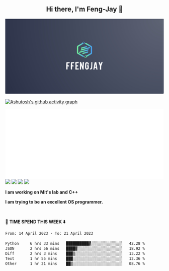 <h2 align="center"> Hi there, I'm Feng-Jay 👋 </h2>  

![](https://github.com/Feng-Jay/DataStruct/blob/master/Image/1.png)  

[![Ashutosh's github activity graph](https://activity-graph.herokuapp.com/graph?username=Feng-Jay&theme=github)](https://github.com/ashutosh00710/github-readme-activity-graph)



<img src='/metrics.plugin.achievements.compact.svg' align='right' />

![](https://visitor-badge.glitch.me/badge?page_id=Feng-Jay.readme)
![](https://img.shields.io/badge/Concentrate-Cpp-blue)
![](https://img.shields.io/badge/Rust-primer-orange)
![](https://img.shields.io/badge/Target-OS-9cf)  

<p align="left"><b>
I am working on Mit's lab and C++

I am trying to be an excellent OS programmer. 
</b></p>
<!-- ![Achievement]() -->

<!-- <img align="right" src="https://github-readme-stats.vercel.app/api?username=Feng-Jay&show_icons=true&icon_color=CE1D2D&text_color=718096&bg_color=ffffff&hide_title=true" /> -->
<!-- ![Calendar]() -->
<!-- <img src='/metrics.plugin.isocalendar.fullyear.svg' align='center' />   -->
<!-- 
<img src='metrics.plugin.stargazers.svg' align='right' width='200' height='200'> -->

&emsp;

<!-- ![Metrics](/github-metrics.svg) -->

📘 **TIME SPEND THIS WEEK ⬇️**
<!--START_SECTION:waka-->

```text
From: 14 April 2023 - To: 21 April 2023

Python     6 hrs 33 mins   ██████████▓░░░░░░░░░░░░░░   42.28 %
JSON       2 hrs 56 mins   ████▓░░░░░░░░░░░░░░░░░░░░   18.92 %
Diff       2 hrs 3 mins    ███▒░░░░░░░░░░░░░░░░░░░░░   13.22 %
Text       1 hr 55 mins    ███░░░░░░░░░░░░░░░░░░░░░░   12.36 %
Other      1 hr 21 mins    ██▒░░░░░░░░░░░░░░░░░░░░░░   08.76 %
```

<!--END_SECTION:waka-->
